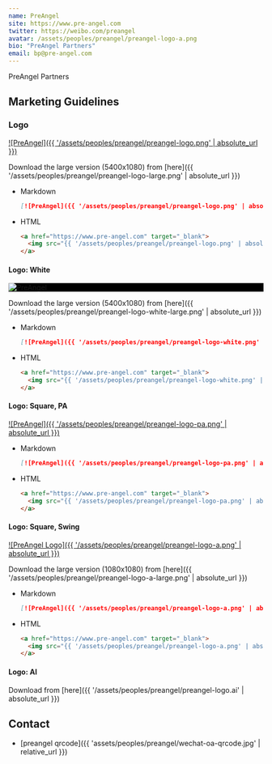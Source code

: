 ```yaml
---
name: PreAngel
site: https://www.pre-angel.com
twitter: https://weibo.com/preangel
avatar: /assets/peoples/preangel/preangel-logo-a.png
bio: "PreAngel Partners"
email: bp@pre-angel.com
---
```


PreAngel Partners

## Marketing Guidelines

### Logo

[![PreAngel]({{ '/assets/peoples/preangel/preangel-logo.png' | absolute_url }})](https://www.pre-angel.com)

Download the large version (5400x1080) from [here]({{ '/assets/peoples/preangel/preangel-logo-large.png' | absolute_url }})

- Markdown

  ```md
  [![PreAngel]({{ '/assets/peoples/preangel/preangel-logo.png' | absolute_url }})](https://www.pre-angel.com)
  ```

- HTML

  ```html
  <a href="https://www.pre-angel.com" target="_blank">
    <img src="{{ '/assets/peoples/preangel/preangel-logo.png' | absolute_url }}" alt="PreAngel">
  </a>
  ```

#### Logo: White

<!-- markdownlint-disable MD033 -->

<div style='background: #000'>
  <a href="https://www.pre-angel.com" target="_blank">
    <img src="{{ '/assets/peoples/preangel/preangel-logo-white.png' | absolute_url }}" alt="PreAngel">
  </a>
</div>

Download the large version (5400x1080) from [here]({{ '/assets/peoples/preangel/preangel-logo-white-large.png' | absolute_url }})

- Markdown

  ```md
  [![PreAngel]({{ '/assets/peoples/preangel/preangel-logo-white.png' | absolute_url }})](https://www.pre-angel.com)
  ```

- HTML

  ```html
  <a href="https://www.pre-angel.com" target="_blank">
    <img src="{{ '/assets/peoples/preangel/preangel-logo-white.png' | absolute_url }}" alt="PreAngel">
  </a>
  ```

#### Logo: Square, PA

[![PreAngel]({{ '/assets/peoples/preangel/preangel-logo-pa.png' | absolute_url }})](https://www.pre-angel.com)

- Markdown

  ```md
  [![PreAngel]({{ '/assets/peoples/preangel/preangel-logo-pa.png' | absolute_url }})](https://www.pre-angel.com)
  ```

- HTML

  ```html
  <a href="https://www.pre-angel.com" target="_blank">
    <img src="{{ '/assets/peoples/preangel/preangel-logo-pa.png' | absolute_url }}" alt="PreAngel">
  </a>
  ```

#### Logo: Square, Swing

[![PreAngel Logo]({{ '/assets/peoples/preangel/preangel-logo-a.png' | absolute_url }})](https://www.pre-angel.com)

Download the large version (1080x1080) from [here]({{ '/assets/peoples/preangel/preangel-logo-a-large.png' | absolute_url }})

- Markdown

  ```md
  [![PreAngel]({{ '/assets/peoples/preangel/preangel-logo-a.png' | absolute_url }})](https://www.pre-angel.com)
  ```

- HTML

  ```html
  <a href="https://www.pre-angel.com" target="_blank">
    <img src="{{ '/assets/peoples/preangel/preangel-logo-a.png' | absolute_url }}" alt="PreAngel">
  </a>
  ```

#### Logo: AI

Download from [here]({{ '/assets/peoples/preangel/preangel-logo.ai' | absolute_url }})

## Contact

- [preangel qrcode]({{ 'assets/peoples/preangel/wechat-oa-qrcode.jpg' | relative_url }})

